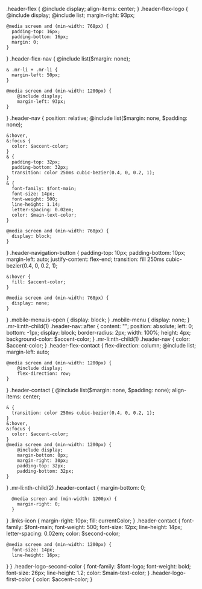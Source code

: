 .header-flex {
    @include display;
    align-items: center;
  }
  .header-flex-logo {
    @include display;
    @include list;
    margin-right: 93px;
  
    @media screen and (min-width: 768px) {
      padding-top: 16px;
      padding-bottom: 16px;
      margin: 0;
    }
  }
  .header-flex-nav {
    @include list($margin: none);
  
    & .mr-li + .mr-li {
      margin-left: 50px;
    }
  
    @media screen and (min-width: 1200px) {
        @include display;
        margin-left: 93px;
    }
  }
  .header-nav {
    position: relative;
    @include list($margin: none, $padding: none);
  
    &:hover,
    &:focus {
      color: $accent-color;
    }
    & {
      padding-top: 32px;
      padding-bottom: 32px;
      transition: color 250ms cubic-bezier(0.4, 0, 0.2, 1);
    }
    & {
      font-family: $font-main;
      font-size: 14px;
      font-weight: 500;
      line-height: 1.14;
      letter-spacing: 0.02em;
      color: $main-text-color;
    }
  
    @media screen and (min-width: 768px) {
      display: block;
    }
  }
  .header-navigation-button {
    padding-top: 10px;
    padding-bottom: 10px;
    margin-left: auto;
    justify-content: flex-end;
    transition: fill 250ms cubic-bezier(0.4, 0, 0.2, 1);
  
    &:hover {
      fill: $accent-color;
    }
  
    @media screen and (min-width: 768px) {
      display: none;
    }
  }
  .mobile-menu.is-open {
    display: block;
  }
  .mobile-menu {
    display: none;
  }
  .mr-li:nth-child(1) .header-nav::after {
    content: "";
    position: absolute;
    left: 0;
    bottom: -1px;
    display: block;
    border-radius: 2px;
    width: 100%;
    height: 4px;
    background-color: $accent-color;
  }
  .mr-li:nth-child(1) .header-nav {
    color: $accent-color;
  }
  .header-flex-contact {
      flex-direction: column;
    @include list;
    margin-left: auto;
  
    @media screen and (min-width: 1200px) {
        @include display;
        flex-direction: row;
    }
  }
  .header-contact {
    @include list($margin: none, $padding: none);
    align-items: center;
  
    & {
      transition: color 250ms cubic-bezier(0.4, 0, 0.2, 1);
    }
    &:hover,
    &:focus {
      color: $accent-color;
    }
    @media screen and (min-width: 1200px) {
        @include display;
        margin-bottom: 0px;
        margin-right: 30px;
        padding-top: 32px;
        padding-bottom: 32px;
    }
  }
  .mr-li:nth-child(2) .header-contact {
      margin-bottom: 0;

      @media screen and (min-width: 1200px) {
        margin-right: 0;
      }
  }
  .links-icon {
    margin-right: 10px;
    fill: currentColor;
  }
  .header-contact {
    font-family: $font-main;
    font-weight: 500;
    font-size: 12px;
    line-height: 14px;
    letter-spacing: 0.02em;
    color: $second-color;

    @media screen and (min-width: 1200px) {
      font-size: 14px;
      line-height: 16px;
  }
}
  .header-logo-second-color {
    font-family: $font-logo;
    font-weight: bold;
    font-size: 26px;
    line-height: 1.2;
    color: $main-text-color;
  }
  .header-logo-first-color {
    color: $accent-color;
  }
  